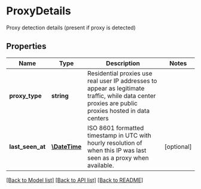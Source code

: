 # ProxyDetails
Proxy detection details (present if proxy is detected)


## Properties
Name | Type | Description | Notes
------------ | ------------- | ------------- | -------------
**proxy_type** | **string** | Residential proxies use real user IP addresses to appear as legitimate traffic,  while data center proxies are public proxies hosted in data centers | 
**last_seen_at** | [**\DateTime**](\DateTime.md) | ISO 8601 formatted timestamp in UTC with hourly resolution of when this IP was last seen as a proxy when available. | [optional] 

[[Back to Model list]](../../README.md#documentation-for-models) [[Back to API list]](../../README.md#documentation-for-api-endpoints) [[Back to README]](../../README.md)

